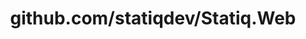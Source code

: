 ---
layout: post
title: github.com/statiqdev/Statiq.Web
categories: link
tags: [انگلیسی, برنامه‌نویسی]
---